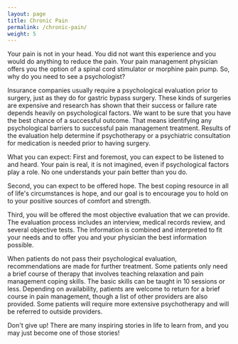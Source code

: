 ```yaml
---
layout: page
title: Chronic Pain
permalink: /chronic-pain/
weight: 5
---
```

Your pain is not in your head. You did not want this experience and you would do anything to reduce the pain. Your pain management physician offers you the option of a spinal cord stimulator or morphine pain pump. So, why do you need to see a psychologist?

Insurance companies usually require a psychological evaluation prior to surgery, just as they do for gastric bypass surgery. These kinds of surgeries are expensive and research has shown that their success or failure rate depends heavily on psychological factors. We want to be sure that you have the best chance of a successful outcome. That means identifying any psychological barriers to successful pain management treatment. Results of the evaluation help determine if psychotherapy or a psychiatric consultation for medication is needed prior to having surgery. 

What you can expect: First and foremost, you can expect to be listened to and heard. Your pain is real, it is not imagined, even if psychological factors play a role.  No one understands your pain better than you do. 

Second, you can expect to be offered hope. The best coping resource in all of life's circumstances is hope, and our goal is to encourage you to hold on to your positive sources of comfort and strength. 

Third, you will be offered the most objective evaluation that we can provide. The evaluation process includes an interview, medical records review, and several objective tests. The information is combined and interpreted to fit your needs and to offer you and your physician the best information possible. 

When patients do not pass their psychological evaluation, recommendations are made for further treatment. Some patients only need a brief course of therapy that involves teaching relaxation and pain management coping skills. The basic skills can be taught in 10 sessions or less. Depending on availability, patients are welcome to return for a brief course in pain management, though a list of other providers are also provided. Some patients will require more extensive psychotherapy and will be referred to outside providers.

Don't give up! There are many inspiring stories in life to learn from, and you may just become one of those stories!
